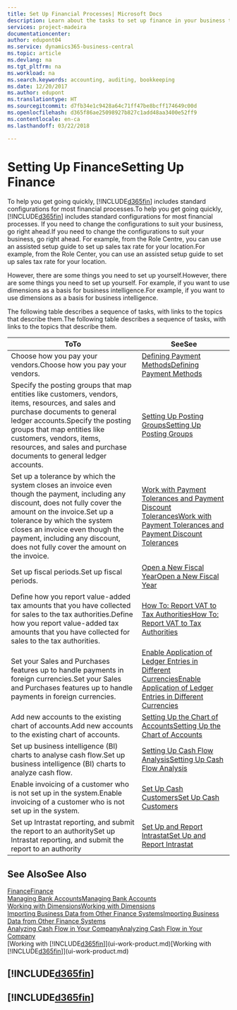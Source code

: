 ```yaml
---
title: Set Up Financial Processes| Microsoft Docs
description: Learn about the tasks to set up finance in your business to suit all your accounting, auditing, or bookkeeping needs.
services: project-madeira
documentationcenter: 
author: edupont04
ms.service: dynamics365-business-central
ms.topic: article
ms.devlang: na
ms.tgt_pltfrm: na
ms.workload: na
ms.search.keywords: accounting, auditing, bookkeeping
ms.date: 12/20/2017
ms.author: edupont
ms.translationtype: HT
ms.sourcegitcommit: d7fb34e1c9428a64c71ff47be8bcff174649c00d
ms.openlocfilehash: d365f86ae25098927b827c1add48aa3400e52ff9
ms.contentlocale: en-ca
ms.lasthandoff: 03/22/2018

---
```

# <a name="setting-up-finance"></a><span data-ttu-id="d136e-103">Setting Up Finance</span><span class="sxs-lookup"><span data-stu-id="d136e-103">Setting Up Finance</span></span>
<span data-ttu-id="d136e-104">To help you get going quickly, [!INCLUDE[d365fin](includes/d365fin_md.md)] includes standard configurations for most financial processes.</span><span class="sxs-lookup"><span data-stu-id="d136e-104">To help you get going quickly, [!INCLUDE[d365fin](includes/d365fin_md.md)] includes standard configurations for most financial processes.</span></span> <span data-ttu-id="d136e-105">If you need to change the configurations to suit your business, go right ahead.</span><span class="sxs-lookup"><span data-stu-id="d136e-105">If you need to change the configurations to suit your business, go right ahead.</span></span> <span data-ttu-id="d136e-106">For example, from the Role Centre, you can use an assisted setup guide to set up sales tax rate for your location.</span><span class="sxs-lookup"><span data-stu-id="d136e-106">For example, from the Role Center, you can use an assisted setup guide to set up sales tax rate for your location.</span></span>  

<span data-ttu-id="d136e-107">However, there are some things you need to set up yourself.</span><span class="sxs-lookup"><span data-stu-id="d136e-107">However, there are some things you need to set up yourself.</span></span> <span data-ttu-id="d136e-108">For example, if you want to use dimensions as a basis for business intelligence.</span><span class="sxs-lookup"><span data-stu-id="d136e-108">For example, if you want to use dimensions as a basis for business intelligence.</span></span>  

<span data-ttu-id="d136e-109">The following table describes a sequence of tasks, with links to the topics that describe them.</span><span class="sxs-lookup"><span data-stu-id="d136e-109">The following table describes a sequence of tasks, with links to the topics that describe them.</span></span>

| <span data-ttu-id="d136e-110">To</span><span class="sxs-lookup"><span data-stu-id="d136e-110">To</span></span> | <span data-ttu-id="d136e-111">See</span><span class="sxs-lookup"><span data-stu-id="d136e-111">See</span></span> |
| --- | --- |
| <span data-ttu-id="d136e-112">Choose how you pay your vendors.</span><span class="sxs-lookup"><span data-stu-id="d136e-112">Choose how you pay your vendors.</span></span> |[<span data-ttu-id="d136e-113">Defining Payment Methods</span><span class="sxs-lookup"><span data-stu-id="d136e-113">Defining Payment Methods</span></span>](finance-payment-methods.md) |
| <span data-ttu-id="d136e-114">Specify the posting groups that map entities like customers, vendors, items, resources, and sales and purchase documents to general ledger accounts.</span><span class="sxs-lookup"><span data-stu-id="d136e-114">Specify the posting groups that map entities like customers, vendors, items, resources, and sales and purchase documents to general ledger accounts.</span></span> |[<span data-ttu-id="d136e-115">Setting Up Posting Groups</span><span class="sxs-lookup"><span data-stu-id="d136e-115">Setting Up Posting Groups</span></span>](finance-posting-groups.md)|
|<span data-ttu-id="d136e-116">Set up a tolerance by which the system closes an invoice even though the payment, including any discount, does not fully cover the amount on the invoice.</span><span class="sxs-lookup"><span data-stu-id="d136e-116">Set up a tolerance by which the system closes an invoice even though the payment, including any discount, does not fully cover the amount on the invoice.</span></span>|[<span data-ttu-id="d136e-117">Work with Payment Tolerances and Payment Discount Tolerances</span><span class="sxs-lookup"><span data-stu-id="d136e-117">Work with Payment Tolerances and Payment Discount Tolerances</span></span>](finance-payment-tolerance-and-payment-discount-tolerance.md)|
| <span data-ttu-id="d136e-118">Set up fiscal periods.</span><span class="sxs-lookup"><span data-stu-id="d136e-118">Set up fiscal periods.</span></span> |[<span data-ttu-id="d136e-119">Open a New Fiscal Year</span><span class="sxs-lookup"><span data-stu-id="d136e-119">Open a New Fiscal Year</span></span>](finance-how-open-new-fiscal-year.md) |
| <span data-ttu-id="d136e-120">Define how you report value-added tax amounts that you have collected for sales to the tax authorities.</span><span class="sxs-lookup"><span data-stu-id="d136e-120">Define how you report value-added tax amounts that you have collected for sales to the tax authorities.</span></span> |[<span data-ttu-id="d136e-121">How To: Report VAT to Tax Authorities</span><span class="sxs-lookup"><span data-stu-id="d136e-121">How To: Report VAT to Tax Authorities</span></span>](finance-how-report-vat.md)|
| <span data-ttu-id="d136e-122">Set your Sales and Purchases features up to handle payments in foreign currencies.</span><span class="sxs-lookup"><span data-stu-id="d136e-122">Set your Sales and Purchases features up to handle payments in foreign currencies.</span></span>|[<span data-ttu-id="d136e-123">Enable Application of Ledger Entries in Different Currencies</span><span class="sxs-lookup"><span data-stu-id="d136e-123">Enable Application of Ledger Entries in Different Currencies</span></span>](finance-how-enable-application-ledger-entries-different-currencies.md)
| <span data-ttu-id="d136e-124">Add new accounts to the existing chart of accounts.</span><span class="sxs-lookup"><span data-stu-id="d136e-124">Add new accounts to the existing chart of accounts.</span></span> |[<span data-ttu-id="d136e-125">Setting Up the Chart of Accounts</span><span class="sxs-lookup"><span data-stu-id="d136e-125">Setting Up the Chart of Accounts</span></span>](finance-setup-chart-accounts.md) |
| <span data-ttu-id="d136e-126">Set up business intelligence (BI) charts to analyse cash flow.</span><span class="sxs-lookup"><span data-stu-id="d136e-126">Set up business intelligence (BI) charts to analyze cash flow.</span></span> |[<span data-ttu-id="d136e-127">Setting Up Cash Flow Analysis</span><span class="sxs-lookup"><span data-stu-id="d136e-127">Setting Up Cash Flow Analysis</span></span>](finance-setup-cash-flow-analyses.md) |
|<span data-ttu-id="d136e-128">Enable invoicing of a customer who is not set up in the system.</span><span class="sxs-lookup"><span data-stu-id="d136e-128">Enable invoicing of a customer who is not set up in the system.</span></span>|[<span data-ttu-id="d136e-129">Set Up Cash Customers</span><span class="sxs-lookup"><span data-stu-id="d136e-129">Set Up Cash Customers</span></span>](finance-how-to-set-up-cash-customers.md)|
| <span data-ttu-id="d136e-130">Set up Intrastat reporting, and submit the report to an authority</span><span class="sxs-lookup"><span data-stu-id="d136e-130">Set up Intrastat reporting, and submit the report to an authority</span></span> | [<span data-ttu-id="d136e-131">Set Up and Report Intrastat</span><span class="sxs-lookup"><span data-stu-id="d136e-131">Set Up and Report Intrastat</span></span>](finance-how-setup-report-intrastat.md)|

## <a name="see-also"></a><span data-ttu-id="d136e-132">See Also</span><span class="sxs-lookup"><span data-stu-id="d136e-132">See Also</span></span>
[<span data-ttu-id="d136e-133">Finance</span><span class="sxs-lookup"><span data-stu-id="d136e-133">Finance</span></span>](finance.md)  
[<span data-ttu-id="d136e-134">Managing Bank Accounts</span><span class="sxs-lookup"><span data-stu-id="d136e-134">Managing Bank Accounts</span></span>](bank-manage-bank-accounts.md)  
[<span data-ttu-id="d136e-135">Working with Dimensions</span><span class="sxs-lookup"><span data-stu-id="d136e-135">Working with Dimensions</span></span>](finance-dimensions.md)  
[<span data-ttu-id="d136e-136">Importing Business Data from Other Finance Systems</span><span class="sxs-lookup"><span data-stu-id="d136e-136">Importing Business Data from Other Finance Systems</span></span>](upload-data.md)  
[<span data-ttu-id="d136e-137">Analyzing Cash Flow in Your Company</span><span class="sxs-lookup"><span data-stu-id="d136e-137">Analyzing Cash Flow in Your Company</span></span>](finance-analyze-cash-flow.md)  
<span data-ttu-id="d136e-138">[Working with [!INCLUDE[d365fin](includes/d365fin_md.md)]](ui-work-product.md)</span><span class="sxs-lookup"><span data-stu-id="d136e-138">[Working with [!INCLUDE[d365fin](includes/d365fin_md.md)]](ui-work-product.md)</span></span>  

## [!INCLUDE[d365fin](includes/free_trial_md.md)]  
## [!INCLUDE[d365fin](includes/training_link_md.md)]

